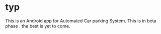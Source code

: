 # typ
This is an Android app for Automated Car parking System. This is in beta phase . the best is yet to come.

